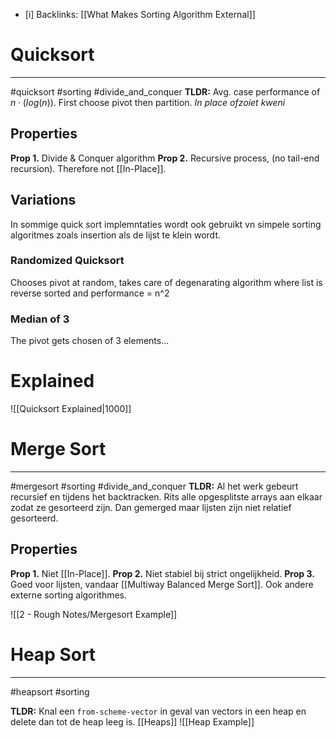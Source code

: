 - [i] Backlinks: [[What Makes Sorting Algorithm External]]

# Quicksort 
---
#quicksort #sorting #divide_and_conquer
**TLDR:**
    Avg. case performance of $n\cdot (log(n))$.
    First choose pivot then partition.
    *In place ofzoiet kweni*
## Properties
**Prop 1.**
    Divide & Conquer algorithm
**Prop 2.** 
    Recursive process, (no tail-end recursion).
    Therefore not [[In-Place]].

## Variations
In sommige quick sort implemntaties wordt ook gebruikt vn simpele sorting algoritmes zoals insertion als de lijst te klein wordt.
### Randomized Quicksort
Chooses pivot at random, takes care of degenarating algorithm where list is reverse sorted and performance = n^2

### Median of 3
The pivot gets chosen of 3 elements...

# Explained 

![[Quicksort Explained|1000]]


# Merge Sort
---
#mergesort #sorting #divide_and_conquer
**TLDR:** 
    Al het werk gebeurt recursief en tijdens het backtracken. 
    Rits alle opgesplitste arrays aan elkaar zodat ze gesorteerd zijn.
    Dan gemerged maar lijsten zijn niet relatief gesorteerd.

## Properties
**Prop 1.**
    Niet [[In-Place]].
**Prop 2.**
    Niet stabiel bij strict ongelijkheid.
**Prop 3.**
    Goed voor lijsten, vandaar [[Multiway Balanced Merge Sort]].
    Ook andere externe sorting algorithmes.
    
![[2 - Rough Notes/Mergesort Example]]

# Heap Sort
---
#heapsort #sorting 

**TLDR:** 
    Knal een `from-scheme-vector` in geval van vectors in een heap en delete dan tot de heap leeg is.
    [[Heaps]] ![[Heap Example]]
